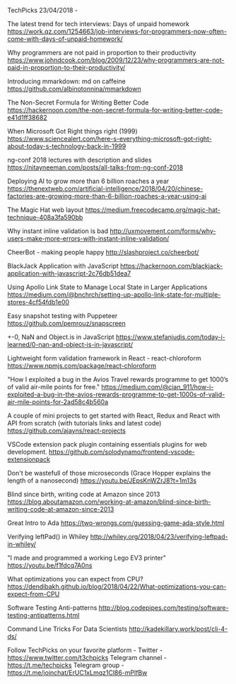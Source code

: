 TechPicks 23/04/2018 - 

The latest trend for tech interviews: Days of unpaid homework
https://work.qz.com/1254663/job-interviews-for-programmers-now-often-come-with-days-of-unpaid-homework/

Why programmers are not paid in proportion to their productivity
https://www.johndcook.com/blog/2009/12/23/why-programmers-are-not-paid-in-proportion-to-their-productivity/

Introducing mmarkdown: md on caffeine
https://github.com/albinotonnina/mmarkdown

The Non-Secret Formula for Writing Better Code
https://hackernoon.com/the-non-secret-formula-for-writing-better-code-e41d1ff38682

When Microsoft Got Right things right (1999)
https://www.sciencealert.com/here-s-everything-microsoft-got-right-about-today-s-technology-back-in-1999

ng-conf 2018 lectures with description and slides
https://nitayneeman.com/posts/all-talks-from-ng-conf-2018

Deploying AI to grow more than 6 billion roaches a year
https://thenextweb.com/artificial-intelligence/2018/04/20/chinese-factories-are-growing-more-than-6-billion-roaches-a-year-using-ai

The Magic Hat web layout
https://medium.freecodecamp.org/magic-hat-technique-408a3fa590bb

Why instant inline validation is bad
http://uxmovement.com/forms/why-users-make-more-errors-with-instant-inline-validation/

CheerBot - making people happy
http://slashproject.co/cheerbot/

BlackJack Application with JavaScript
https://hackernoon.com/blackjack-application-with-javascript-2c76db51dea7

Using Apollo Link State to Manage Local State in Larger Applications
https://medium.com/@bnchrch/setting-up-apollo-link-state-for-multiple-stores-4cf54fdb1e00

Easy snapshot testing with Puppeteer
https://github.com/pemrouz/snapscreen

+-0, NaN and Object.is in JavaScript
https://www.stefanjudis.com/today-i-learned/0-nan-and-object-is-in-javascript/

Lightweight form validation framework in React - react-chloroform
https://www.npmjs.com/package/react-chloroform

"How I exploited a bug in the Avios Travel rewards programme to get 1000’s of valid air-mile points for free."
https://medium.com/@cian_911/how-i-exploited-a-bug-in-the-avios-rewards-programme-to-get-1000s-of-valid-air-mile-points-for-2ad58c4b560a

A couple of mini projects to get started with React, Redux and React with API from scratch (with tutorials links and latest code)
https://github.com/ajayns/react-projects

VSCode extension pack plugin containing essentials plugins for web development.
https://github.com/solodynamo/frontend-vscode-extensionpack

Don't be wastefull of those microseconds (Grace Hopper explains the length of a nanosecond)
https://youtu.be/JEpsKnWZrJ8?t=1m13s

Blind since birth, writing code at Amazon since 2013
https://blog.aboutamazon.com/working-at-amazon/blind-since-birth-writing-code-at-amazon-since-2013

Great Intro to Ada
https://two-wrongs.com/guessing-game-ada-style.html

Verifying leftPad() in Whiley
http://whiley.org/2018/04/23/verifying-leftpad-in-whiley/

"I made and programmed a working Lego EV3 printer"
https://youtu.be/f1fdcq7A0ns

What optimizations you can expect from CPU?
https://dendibakh.github.io/blog/2018/04/22/What-optimizations-you-can-expect-from-CPU

Software Testing Anti-patterns
http://blog.codepipes.com/testing/software-testing-antipatterns.html

Command Line Tricks For Data Scientists
http://kadekillary.work/post/cli-4-ds/

Follow TechPicks on your favorite platform -
Twitter - https://www.twitter.com/t3chpicks
Telegram channel - https://t.me/techpicks
Telegram group - https://t.me/joinchat/ErUC1xLmqz1Cl86-mPlfBw